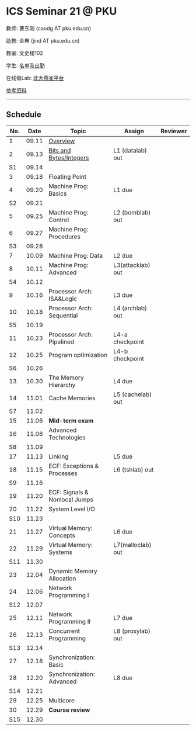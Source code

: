 # ICS Seminar 21 @ PKU

教师: 曹东刚 (caodg AT pku.edu.cn)

助教: 金典 (jind AT pku.edu.cn)

教室: 文史楼102

学生: [名单及出勤](students.md)

在线做Lab: [北大燕雀平台](http://iwork.pku.edu.cn)

[参考资料](refs.md)

---

## Schedule

No. | Date  |      Topic    |   Assign   | Reviewer
----| ------|---------------|----------- | ---------
1   | 09.11 | [Overview](slides/01-overview.pdf)   |  |
2   | 09.13 | [Bits and Bytes/Integers](slides/02-bits-bytes-ints.pdf) | L1 (datalab) out | 
S1  | 09.14 |               |            |         
3   | 09.18 | Floating Point|   |
4   | 09.20 | Machine Prog: Basics | L1 due |
S2  | 09.21 |               |            |         
5   | 09.25 | Machine Prog: Control | L2 (bomblab) out |
6   | 09.27 | Machine Prog: Procedures | |
S3  | 09.28 |               |            |         
7   | 10.09 | Machine Prog: Data | L2 due |
8   | 10.11 | Machine Prog: Advanced | L3(attacklab) out |
S4  | 10.12 |               |            |         
9   | 10.16 | Processor Arch: ISA&Logic | L3 due |
10  | 10.18 | Processor Arch: Sequential | L4 (archlab) out |
S5  | 10.19 |               |            |         
11  | 10.23 | Processor Arch: Pipelined | L4-a checkpoint |
12  | 10.25 | Program optimization | L4-b checkpoint |
S6  | 10.26 |               |            |         
13  | 10.30 | The Memory Hierarchy | L4 due |
14  | 11.01 | Cache Memories | L5 (cachelab) out |
S7  | 11.02 |               |            |         
15  | 11.06 | **Mid-term exam**  | |
16  | 11.08 | Advanced Technologies | |
S8  | 11.09 |               |            |         
17  | 11.13 | Linking | L5 due |
18  | 11.15 | ECF: Exceptions & Processes | L6 (tshlab) out |
S9  | 11.16 |               |            |         
19  | 11.20 | ECF: Signals & Nonlocal Jumps | |
20  | 11.22 | System Level I/O |  |
S10 | 11.23 |               |            |         
21  | 11.27 | Virtual Memory: Concepts  | L6 due |
22  | 11.29 | Virtual Memory: Systems | L7(malloclab) out |
S11 | 11.30 |               |            |         
23  | 12.04 | Dynamic Memory Allocation |  |
24  | 12.06 | Network Programming I | |
S12 | 12.07 |               |            |         
25  | 12.11 | Network Programming II | L7 due |
26  | 12.13 | Concurrent Programming | L8 (proxylab) out |
S13 | 12.14 |               |            |         
27  | 12.18 | Synchronization: Basic | |
28  | 12.20 | Synchronization: Advanced | L8 due |
S14 | 12.21 |               |            |         
29  | 12.25 | Multicore | |
30  | 12.29 | **Course review** | |
S15 | 12.30 |               |            |         
